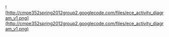 ![http://cmpe352spring2012group2.googlecode.com/files/ece_activity_diagram_v1.png](http://cmpe352spring2012group2.googlecode.com/files/ece_activity_diagram_v1.png)